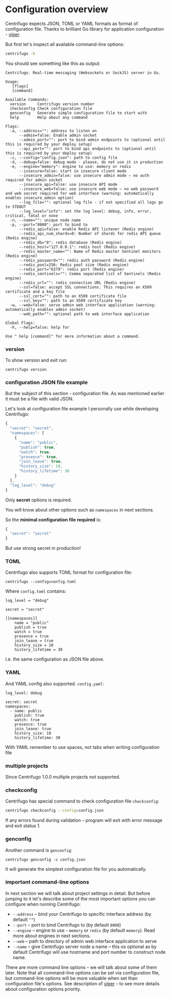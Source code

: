 # Configuration overview

Centrifugo expects JSON, TOML or YAML formats as format of configuration file.
Thanks to brilliant Go library for application configuration - [viper](https://github.com/spf13/viper).

But first let's inspect all available command-line options:

```bash
centrifugo -h
```

You should see something like this as output:

```
Centrifugo. Real-time messaging (Websockets or SockJS) server in Go.

Usage:
   [flags]
   [command]

Available Commands:
  version     Centrifugo version number
  checkconfig Check configuration file
  genconfig   Generate simple configuration file to start with
  help        Help about any command

Flags:
  -a, --address="": address to listen on
      --admin=false: Enable admin socket
      --admin_port="": port to bind admin endpoints to (optional until this is required by your deploy setup)
      --api_port="": port to bind api endpoints to (optional until this is required by your deploy setup)
  -c, --config="config.json": path to config file
  -d, --debug=false: debug mode - please, do not use it in production
  -e, --engine="memory": engine to use: memory or redis
      --insecure=false: start in insecure client mode
      --insecure_admin=false: use insecure admin mode – no auth required for admin socket
      --insecure_api=false: use insecure API mode
      --insecure_web=false: use insecure web mode – no web password and web secret required for web interface (warning: automatically enables insecure_admin option)
      --log_file="": optional log file - if not specified all logs go to STDOUT
      --log_level="info": set the log level: debug, info, error, critical, fatal or none
  -n, --name="": unique node name
  -p, --port="8000": port to bind to
      --redis_api=false: enable Redis API listener (Redis engine)
      --redis_api_num_shards=0: Number of shards for redis API queue (Redis engine)
      --redis_db="0": redis database (Redis engine)
      --redis_host="127.0.0.1": redis host (Redis engine)
      --redis_master_name="": Name of Redis master Sentinel monitors (Redis engine)
      --redis_password="": redis auth password (Redis engine)
      --redis_pool=256: Redis pool size (Redis engine)
      --redis_port="6379": redis port (Redis engine)
      --redis_sentinels="": Comma separated list of Sentinels (Redis engine)
      --redis_url="": redis connection URL (Redis engine)
      --ssl=false: accept SSL connections. This requires an X509 certificate and a key file
      --ssl_cert="": path to an X509 certificate file
      --ssl_key="": path to an X509 certificate key
  -w, --web=false: serve admin web interface application (warning: automatically enables admin socket)
      --web_path="": optional path to web interface application

Global Flags:
  -h, --help=false: help for

Use " help [command]" for more information about a command.
```

### version

To show version and exit run:

```
centrifugo version
```

### configuration JSON file example

But the subject of this section - configuration file. As was mentioned earlier it must be a file with valid JSON.

Let's look at configuration file example I personally use while developing Centrifugo:

```javascript
{
  "secret": "secret",
  "namespaces": [
    {
      "name": "public",
      "publish": true,
      "watch": true,
      "presence": true,
      "join_leave": true,
      "history_size": 10,
      "history_lifetime": 30
    }
  ],
  "log_level": "debug"
}
```

Only **secret** options is required.

You will know about other options such as `namespaces` in next sections.

So the **minimal configuration file required** is:

```javascript
{
  "secret": "secret"
}
```

But use strong secret in production!

### TOML

Centrifugo also supports TOML format for configuration file:

```
centrifugo --config=config.toml
```

Where `config.toml` contains:

```
log_level = "debug"

secret = "secret"

[[namespaces]]
    name = "public"
    publish = true
    watch = true
    presence = true
    join_leave = true
    history_size = 10
    history_lifetime = 30
```

I.e. the same configuration as JSON file above.

### YAML

And YAML config also supported. `config.yaml`:

```
log_level: debug

secret: secret
namespaces:
  - name: public
    publish: true
    watch: true
    presence: true
    join_leave: true
    history_size: 10
    history_lifetime: 30
```

With YAML remember to use spaces, not tabs when writing configuration file

### multiple projects

Since Centrifugo 1.0.0 multiple projects not supported.

### checkconfig

Centrifugo has special command to check configuration file `checkconfig`:

```bash
centrifugo checkconfig --config=config.json
```

If any errors found during validation – program will exit with error message and exit status 1.

### genconfig

Another command is `genconfig`:

```
centrifugo genconfig -c config.json
```

It will generate the simplest configuration file for you automatically.

### important command-line options

In next section we will talk about project settings in detail. But before jumping to it
let's describe some of the most important options you can configure when running Centrifugo:

* `--address` – bind your Centrifugo to specific interface address (by default `""`)
* `--port` – port to bind Centrifugo to (by default `8000`)
* `--engine` – engine to use - `memory` or `redis` (by default `memory`). Read more about engines in next sections.
* `--web` – path to directory of admin web interface application to serve
* `--name` – give Centrifugo server node a name – this os optional as by default Centrifugo will use hostname
    and port number to construct node name.

There are more command line options – we will talk about some of them later. Note that all command-line options can
be set via configuration file, but command-line options will be more valuable when set than configuration file's options.
See description of [viper](https://github.com/spf13/viper) – to see more details about configuration options priority.
